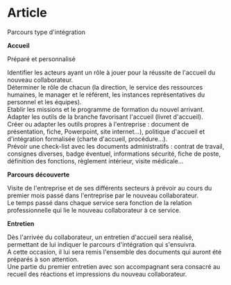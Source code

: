 # Article

  
 Parcours type d'intégration  


**Accueil**  


 Préparé et personnalisé  


 Identifier les acteurs ayant un rôle à jouer pour la réussite de l'accueil du nouveau collaborateur.  
 Déterminer le rôle de chacun (la direction, le service des ressources humaines, le manager et le référent, les instances représentatives du personnel et les équipes).  
 Etablir les missions et le programme de formation du nouvel arrivant.  
 Adapter les outils de la branche favorisant l'accueil (livret d'accueil).  
 Créer ou adapter les outils propres à l'entreprise : document de présentation, fiche, Powerpoint, site internet…), politique d'accueil et d'intégration formalisée (charte d'accueil, procédure…).  
 Prévoir une check-list avec les documents administratifs : contrat de travail, consignes diverses, badge éventuel, informations sécurité, fiche de poste, définition des fonctions, règlement intérieur, visite médicale…  


**Parcours découverte**  


 Visite de l'entreprise et de ses différents secteurs à prévoir au cours du premier mois passé dans l'entreprise par le nouveau collaborateur.  
 Le temps passé dans chaque service sera fonction de la relation professionnelle qui lie le nouveau collaborateur à ce service.  


**Entretien**  


 Dès l'arrivée du collaborateur, un entretien d'accueil sera réalisé, permettant de lui indiquer le parcours d'intégration qui s'ensuivra.  
 A cette occasion, il lui sera remis l'ensemble des documents qui auront été préparés à son attention.  
 Une partie du premier entretien avec son accompagnant sera consacré au recueil des réactions et impressions du nouveau collaborateur.  


